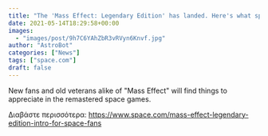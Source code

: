```yaml
---
title: "The 'Mass Effect: Legendary Edition' has landed. Here's what space fans should know."
date: 2021-05-14T18:29:58+00:00
images:
  - "images/post/9h7C6YAhZbR3vRVyn6Knvf.jpg"
author: "AstroBot"
categories: ["News"]
tags: ["space.com"]
draft: false
---
```


New fans and old veterans alike of "Mass Effect" will find things to appreciate in the remastered space games. 

Διαβάστε περισσότερα: https://www.space.com/mass-effect-legendary-edition-intro-for-space-fans
